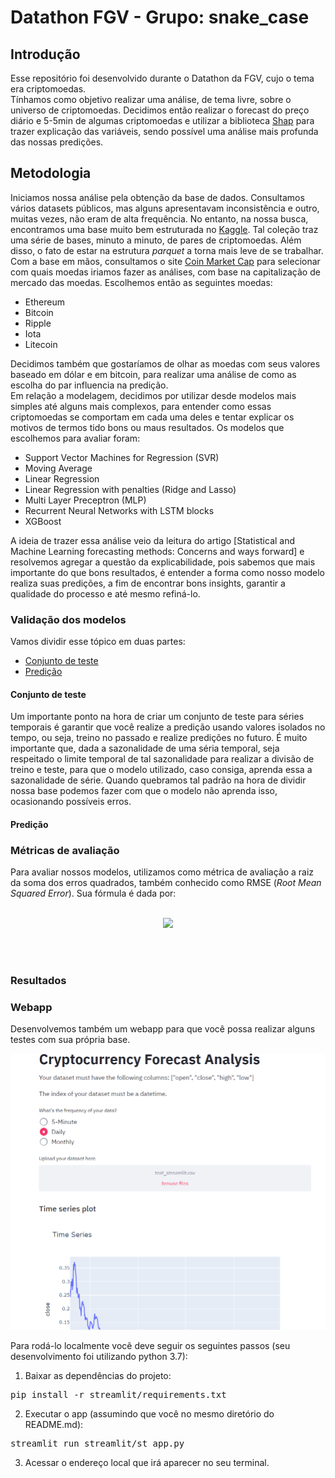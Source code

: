 # Datathon FGV - Grupo: snake_case
## Introdução
Esse repositório foi desenvolvido durante o Datathon da FGV, cujo o tema era criptomoedas.
<br>
Tínhamos como objetivo realizar uma análise, de tema livre, sobre o universo de criptomoedas. Decidimos então realizar o forecast do preço diário e 5-5min de algumas criptomoedas e utilizar a biblioteca [Shap](https://github.com/slundberg/shap) para trazer explicação das variáveis, sendo possível uma análise mais profunda das nossas predições.

## Metodologia
Iniciamos nossa análise pela obtenção da base de dados. Consultamos vários datasets públicos, mas alguns apresentavam inconsistência e outro, muitas vezes, não eram de alta frequência. No entanto, na nossa busca, encontramos uma base muito bem estruturada no [Kaggle](https://www.kaggle.com/jorijnsmit/binance-full-history). Tal coleção traz uma série de bases, minuto a minuto, de pares de criptomoedas. Além disso, o fato de estar na estrutura *parquet* a torna mais leve de se trabalhar.
<br>
Com a base em mãos, consultamos o site [Coin Market Cap](https://coinmarketcap.com/pt-br/) para selecionar com quais moedas iriamos fazer as análises, com base na capitalização de mercado das moedas. Escolhemos então as seguintes moedas:

- Ethereum
- Bitcoin
- Ripple
- Iota
- Litecoin

Decidimos também que gostaríamos de olhar as moedas com seus valores baseado em dólar e em bitcoin, para realizar uma análise de como as escolha do par influencia na predição.
<br>
Em relação a modelagem, decidimos por utilizar desde modelos mais simples até alguns mais complexos, para entender como essas criptomoedas se comportam em cada uma deles e tentar explicar os motivos de termos tido bons ou maus resultados. Os modelos que escolhemos para avaliar foram:

- Support Vector Machines for Regression (SVR)
- Moving Average
- Linear Regression
- Linear Regression with penalties (Ridge and Lasso)
- Multi Layer Preceptron (MLP)
- Recurrent Neural Networks with LSTM blocks
- XGBoost

A ideia de trazer essa análise veio da leitura do artigo [Statistical and Machine Learning forecasting methods: Concerns and ways forward] e resolvemos agregar a questão da explicabilidade, pois sabemos que mais importante do que bons resultados, é entender a forma como nosso modelo realiza suas predições, a fim de encontrar bons insights, garantir a qualidade do processo e até mesmo refiná-lo.

### Validação dos modelos
Vamos dividir esse tópico em duas partes:
- [Conjunto de teste](#conjunto_teste)
- [Predição](#predicao)

#### <a name="conjunto_teste"></a>Conjunto de teste
Um importante ponto na hora de criar um conjunto de teste para séries temporais é garantir que você realize a predição usando valores isolados no tempo, ou seja, treino no passado e realize predições no futuro.
É muito importante que, dada a sazonalidade de uma séria temporal, seja respeitado o limite temporal de tal sazonalidade para realizar a divisão de treino e teste, para que o modelo utilizado, caso consiga, aprenda essa a sazonalidade de série. Quando quebramos tal padrão na hora de dividir nossa base podemos fazer com que o modelo não aprenda isso, ocasionando possíveis erros.

#### <a name="predicao"></a>Predição

### Métricas de avaliação
Para avaliar nossos modelos, utilizamos como métrica de avaliação a raiz da soma dos erros quadrados, também conhecido como RMSE (*Root Mean Squared Error*). Sua fórmula é dada por:
<br>
<br>
<p align="center">
  <img src="https://latex.codecogs.com/gif.latex?RMSE%20%3D%20%5Csqrt%7B%5Cfrac%7B%5Csum_%7Bi%3D1%7D%5E%7BN%7D%20%28%5Chat%7By%7D_t%20-%20y_t%29%5E2%7D%7BN%7D%7D" />
</p>
<br>
<br>

### Resultados

### Webapp
Desenvolvemos também um webapp para que você possa realizar alguns testes com sua própria base.

<p align="center">
  <img src="imgs/webapp_streamlit.PNG" />
</p>

Para rodá-lo localmente você deve seguir os seguintes passos (seu desenvolvimento foi utilizando python 3.7):

1. Baixar as dependências do projeto:
<pre>
pip install -r streamlit/requirements.txt
</pre>

2. Executar o app (assumindo que você no mesmo diretório do README.md):
<pre>
streamlit run streamlit/st_app.py
</pre>

3. Acessar o endereço local que irá aparecer no seu terminal.